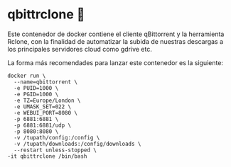 # qbittrclone 🚀

Este contenedor de docker contiene el cliente qBittorrent y la herramienta Rclone, con la finalidad de automatizar la subida de nuestras descargas a los principales servidores cloud como gdrive etc.

La forma más recomendades para lanzar este contenedor es la siguiente:

```
docker run \
  --name=qbittorrent \
  -e PUID=1000 \
  -e PGID=1000 \
  -e TZ=Europe/London \
  -e UMASK_SET=022 \
  -e WEBUI_PORT=8080 \
  -p 6881:6881 \
  -p 6881:6881/udp \
  -p 8080:8080 \
  -v /tupath/config:/config \
  -v /tupath/downloads:/config/downloads \
  --restart unless-stopped \
-it qbittrclone /bin/bash
```
